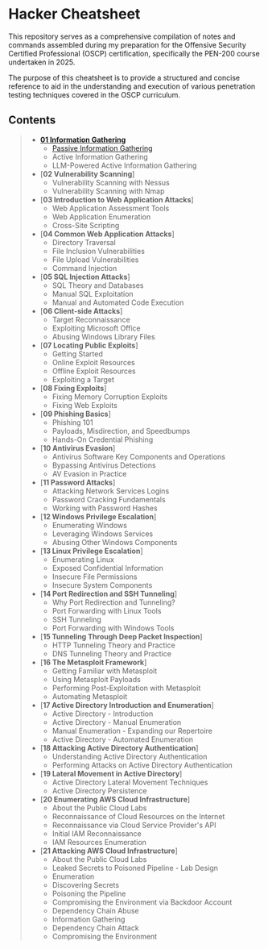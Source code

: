 
# Hacker Cheatsheet

This repository serves as a comprehensive compilation of notes and commands assembled during my preparation for the Offensive Security Certified Professional (OSCP) certification, specifically the PEN-200 course undertaken in 2025. 

The purpose of this cheatsheet is to provide a structured and concise reference to aid in the understanding and execution of various penetration testing techniques covered in the OSCP curriculum.

## Contents

>- [**01 Information Gathering**](https://github.com/caderob/hacker-cheatsheet/tree/main/01%20Information%20Gathering)
>   - [Passive Information Gathering](https://github.com/caderob/hacker-cheatsheet/blob/main/01%20Information%20Gathering/01%20Passive%20Information%20Gathering.md)
>   - Active Information Gathering
>   - LLM-Powered Active Information Gathering
>- [**02 Vulnerability Scanning**]
>   - Vulnerability Scanning with Nessus
>   - Vulnerability Scanning with Nmap
>- [**03 Introduction to Web Application Attacks**]
>   - Web Application Assessment Tools
>   - Web Application Enumeration
>   - Cross-Site Scripting
>- [**04 Common Web Application Attacks**]
>   - Directory Traversal
>   - File Inclusion Vulnerabilities
>   - File Upload Vulnerabilities
>   - Command Injection
>- [**05 SQL Injection Attacks**]
>   - SQL Theory and Databases
>   - Manual SQL Exploitation
>   - Manual and Automated Code Execution
>- [**06 Client-side Attacks**]
>   - Target Reconnaissance
>   - Exploiting Microsoft Office
>   - Abusing Windows Library Files
>- [**07 Locating Public Exploits**]
>   - Getting Started
>   - Online Exploit Resources
>   - Offline Exploit Resources
>   - Exploiting a Target
>- [**08 Fixing Exploits**]
>   - Fixing Memory Corruption Exploits
>   - Fixing Web Exploits
>- [**09 Phishing Basics**]
>   - Phishing 101
>   - Payloads, Misdirection, and Speedbumps
>   - Hands-On Credential Phishing
>- [**10 Antivirus Evasion**]
>   - Antivirus Software Key Components and Operations
>   - Bypassing Antivirus Detections
>   - AV Evasion in Practice
>- [**11 Password Attacks**]
>   - Attacking Network Services Logins
>   - Password Cracking Fundamentals
>   - Working with Password Hashes
>- [**12 Windows Privilege Escalation**]
>   - Enumerating Windows
>   - Leveraging Windows Services
>   - Abusing Other Windows Components
>- [**13 Linux Privilege Escalation**]
>   - Enumerating Linux
>   - Exposed Confidential Information
>   - Insecure File Permissions
>   - Insecure System Components
>- [**14 Port Redirection and SSH Tunneling**]
>   - Why Port Redirection and Tunneling?
>   - Port Forwarding with Linux Tools
>   - SSH Tunneling
>   - Port Forwarding with Windows Tools
>- [**15 Tunneling Through Deep Packet Inspection**]
>   - HTTP Tunneling Theory and Practice
>   - DNS Tunneling Theory and Practice
>- [**16 The Metasploit Framework**]
>   - Getting Familiar with Metasploit
>   - Using Metasploit Payloads
>   - Performing Post-Exploitation with Metasploit
>   - Automating Metasploit
>- [**17 Active Directory Introduction and Enumeration**]
>   - Active Directory - Introduction
>   - Active Directory - Manual Enumeration
>   - Manual Enumeration - Expanding our Repertoire
>   - Active Directory - Automated Enumeration
>- [**18 Attacking Active Directory Authentication**]
>   - Understanding Active Directory Authentication
>   - Performing Attacks on Active Directory Authentication
>- [**19 Lateral Movement in Active Directory**]
>   - Active Directory Lateral Movement Techniques
>   - Active Directory Persistence
>- [**20 Enumerating AWS Cloud Infrastructure**]
>   - About the Public Cloud Labs
>   - Reconnaissance of Cloud Resources on the Internet
>   - Reconnaissance via Cloud Service Provider's API
>   - Initial IAM Reconnaissance
>   - IAM Resources Enumeration
>- [**21 Attacking AWS Cloud Infrastructure**]
>   - About the Public Cloud Labs
>   - Leaked Secrets to Poisoned Pipeline - Lab Design
>   - Enumeration
>   - Discovering Secrets
>   - Poisoning the Pipeline
>   - Compromising the Environment via Backdoor Account
>   - Dependency Chain Abuse
>   - Information Gathering
>   - Dependency Chain Attack
>   - Compromising the Environment
